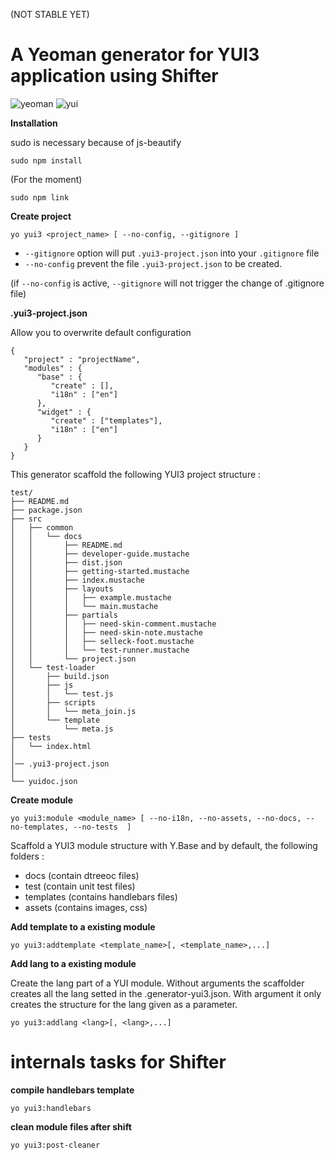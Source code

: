 (NOT STABLE YET)


A Yeoman generator for YUI3 application using Shifter
==============

![yeoman](http://128bitstudios.com/images/logo/yeoman.png)
![yui](http://ebmedia.eventbrite.com/s3-s3/eventlogos/2254509/828699663-2.jpg)

**Installation**

sudo is necessary because of js-beautify
```
sudo npm install
```
(For the moment)
```
sudo npm link
```






**Create project**


```
yo yui3 <project_name> [ --no-config, --gitignore ]
```

- ```--gitignore``` option will put ```.yui3-project.json``` into your ```.gitignore``` file
- ```--no-config``` prevent the file ```.yui3-project.json``` to be created.

(if ```--no-config``` is active, ```--gitignore``` will not trigger the change of .gitignore file)


**.yui3-project.json**

Allow you to overwrite default configuration

```
{
   "project" : "projectName",
   "modules" : {
      "base" : {
         "create" : [],
         "i18n" : ["en"]
      },
      "widget" : {
         "create" : ["templates"],
         "i18n" : ["en"]
      }
   }
}
```



This generator scaffold the following YUI3 project structure : 

```
test/
├── README.md
├── package.json
├── src
│   ├── common
│   │   └── docs
│   │       ├── README.md
│   │       ├── developer-guide.mustache
│   │       ├── dist.json
│   │       ├── getting-started.mustache
│   │       ├── index.mustache
│   │       ├── layouts
│   │       │   ├── example.mustache
│   │       │   └── main.mustache
│   │       ├── partials
│   │       │   ├── need-skin-comment.mustache
│   │       │   ├── need-skin-note.mustache
│   │       │   ├── selleck-foot.mustache
│   │       │   └── test-runner.mustache
│   │       └── project.json
│   └── test-loader
│       ├── build.json
│       ├── js
│       │   └── test.js
│       ├── scripts
│       │   └── meta_join.js
│       └── template
│           └── meta.js
├── tests
│   └── index.html
│     
│── .yui3-project.json  
│     
└── yuidoc.json
```


**Create module**


```
yo yui3:module <module_name> [ --no-i18n, --no-assets, --no-docs, --no-templates, --no-tests  ]
```

Scaffold a YUI3 module structure with Y.Base and by default, the following folders : 

- docs (contain dtreeoc files)
- test (contain unit test files)
- templates (contains handlebars files)
- assets (contains images, css)


**Add template to a existing module**

```
yo yui3:addtemplate <template_name>[, <template_name>,...]
```

**Add lang to a existing module**

Create the lang part of a YUI module. Without arguments the scaffolder creates all the lang setted in the .generator-yui3.json. With argument it only creates the structure for the lang given as a parameter.

```
yo yui3:addlang <lang>[, <lang>,...]
```


internals tasks for Shifter
==
 
**compile handlebars template**

```
yo yui3:handlebars
```

**clean module files after shift**

```
yo yui3:post-cleaner
```
